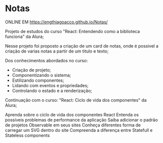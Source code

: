 # Notas

ONLINE EM https://engthiagoacco.github.io/Notas/

Projeto de estudos do curso "React: Entendendo como a biblioteca funciona" da Alura;

Nesse projeto foi proposto a criação de um card de notas, onde é possivel a criação de varias notas a partir de um titulo e texto;

Dos conhecimentos abordados no curso:

- Criação de projeto;
- Componentizando o sistema;
- Estilizando componentes;
- Lidando com eventos e propriedades;
- Controlando o estado e a renderização;

Continuação com o curso: "React: Ciclo de vida dos componentes" da Alura;

Aprenda sobre o ciclo de vida dos componentes React
Entenda os possíveis problemas de performance da aplicação
Saiba adicionar o padrão de projetos Observable em seus sites
Conheça diferentes forma de carregar um SVG dentro do site
Compreenda a diferença entre Statefull e Stateless components
